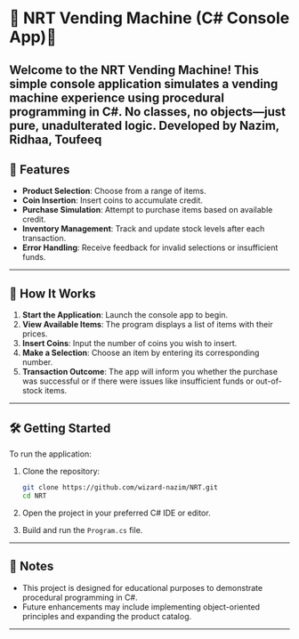 
# 🥤 NRT Vending Machine (C# Console App)🥨

Welcome to the NRT Vending Machine! This simple console application simulates a vending machine experience using procedural programming in C#. No classes, no objects—just pure, unadulterated logic.
Developed by Nazim, Ridhaa, Toufeeq
---

## 🚀 Features

* **Product Selection**: Choose from a range of items.
* **Coin Insertion**: Insert coins to accumulate credit.
* **Purchase Simulation**: Attempt to purchase items based on available credit.
* **Inventory Management**: Track and update stock levels after each transaction.
* **Error Handling**: Receive feedback for invalid selections or insufficient funds.

---

## 🧪 How It Works

1. **Start the Application**: Launch the console app to begin.
2. **View Available Items**: The program displays a list of items with their prices.
3. **Insert Coins**: Input the number of coins you wish to insert.
4. **Make a Selection**: Choose an item by entering its corresponding number.
5. **Transaction Outcome**: The app will inform you whether the purchase was successful or if there were issues like insufficient funds or out-of-stock items.

---

## 🛠️ Getting Started

To run the application:

1. Clone the repository:

   ```bash
   git clone https://github.com/wizard-nazim/NRT.git
   cd NRT
   ```

2. Open the project in your preferred C# IDE or editor.

3. Build and run the `Program.cs` file.

---

## 📌 Notes

* This project is designed for educational purposes to demonstrate procedural programming in C#.
* Future enhancements may include implementing object-oriented principles and expanding the product catalog.

---
